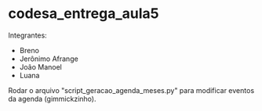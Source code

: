 # codesa_entrega_aula5

Integrantes:

- Breno 
- Jerônimo Afrange
- João Manoel
- Luana

Rodar o arquivo "script_geracao_agenda_meses.py" para modificar eventos da agenda (gimmickzinho).